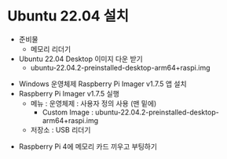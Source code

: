 # Ubuntu 22.04 설치
- 준비물
   * 메모리 리더기
- Ubuntu 22.04 Desktop 이미지 다운 받기
   * ubuntu-22.04.2-preinstalled-desktop-arm64+raspi.img
* Windows 운영체제 Raspberry Pi Imager v1.7.5 앱 설치
* Raspberry Pi Imager v1.7.5 실행
    - 메뉴 : 운영체제 : 사용자 정의 사용 (맨 밑에)
        - Custom Image : ubuntu-22.04.2-preinstalled-desktop-arm64+raspi.img
    - 저장소 : USB 리더기

- Raspberry Pi 4에 메모리 카드 끼우고 부팅하기